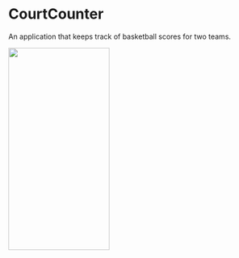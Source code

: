 # CourtCounter

An application that keeps track of basketball scores for two teams. 

<img src="https://user-images.githubusercontent.com/39883704/62969636-babdd000-bddb-11e9-939c-47fd22e52dae.gif" width="200" height="400" />
